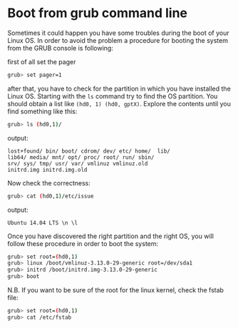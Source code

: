 # Boot from grub command line

Sometimes it could happen you have some troubles during the boot of your Linux OS. In order to avoid the problem a procedure for booting the system from the GRUB console is following:

first of all set the pager

```bash
grub> set pager=1

```

after that, you have to check for the partition in which you have installed the Linux OS. Starting with the `ls` command try to find the OS partition. You should obtain a list like `(hd0, 1) (hd0, gptX)`. Explore the contents until you find something like this:

```bash
grub> ls (hd0,1)/

```
output:
```
lost+found/ bin/ boot/ cdrom/ dev/ etc/ home/  lib/
lib64/ media/ mnt/ opt/ proc/ root/ run/ sbin/ 
srv/ sys/ tmp/ usr/ var/ vmlinuz vmlinuz.old 
initrd.img initrd.img.old

```

Now check the correctness:

```bash
grub> cat (hd0,1)/etc/issue
```
output:
```
Ubuntu 14.04 LTS \n \l

```

Once you have discovered the right partition and the right OS, you will follow these procedure in order to boot the system:

```bash
grub> set root=(hd0,1)
grub> linux /boot/vmlinuz-3.13.0-29-generic root=/dev/sda1
grub> initrd /boot/initrd.img-3.13.0-29-generic
grub> boot

```

N.B. If you want to be sure of the root for the linux kernel, check the fstab file:

```bash
grub> set root=(hd0,1)
grub> cat /etc/fstab

```
